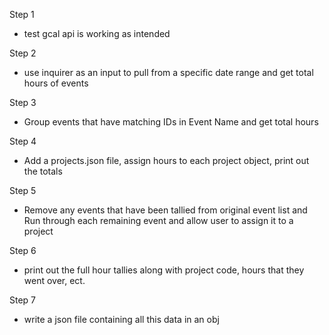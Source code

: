 Step 1
- test gcal api is working as intended

Step 2
- use inquirer as an input to pull from a specific date range and get total hours of events

Step 3
- Group events that have matching IDs in Event Name 
and get total hours

Step 4
- Add a projects.json file, assign hours to each project object, print out the totals

Step 5
- Remove any events that have been tallied from original event list and
Run through each remaining event and allow user to assign it to a project

Step 6
- print out the full hour tallies along with project code, hours that they went over, ect.

Step 7
- write a json file containing all this data in an obj 
